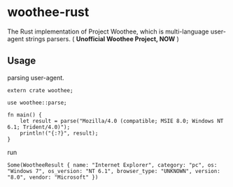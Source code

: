 # woothee-rust
The Rust implementation of Project Woothee, which is multi-language user-agent strings parsers. ( **Unofficial Woothee Project, NOW** )

## Usage
parsing user-agent.

```
extern crate woothee;

use woothee::parse;

fn main() {
    let result = parse("Mozilla/4.0 (compatible; MSIE 8.0; Windows NT 6.1; Trident/4.0)");
    println!("{:?}", result);
}
```

run
```
Some(WootheeResult { name: "Internet Explorer", category: "pc", os: "Windows 7", os_version: "NT 6.1", browser_type: "UNKNOWN", version: "8.0", vendor: "Microsoft" })
```
